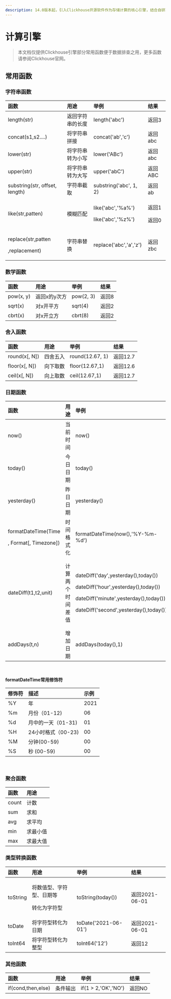 ```yaml
---
description: 14.0版本起，引入Clickhouse开源软件作为存储计算的核心引擎，结合自研高性能算法，进一步提升查询效率。
---
```


# 计算引擎

> 本文档仅提供Clickhouse引擎部分常用函数便于数据排查之用，更多函数请参阅Clickhouse官网。

## 常用函数

### 字符串函数

<table>
  <thead>
    <tr>
      <th style="text-align:left">&#x51FD;&#x6570;</th>
      <th style="text-align:left">&#x7528;&#x9014;</th>
      <th style="text-align:left">&#x4E3E;&#x4F8B;</th>
      <th style="text-align:left">&#x7ED3;&#x679C;</th>
    </tr>
  </thead>
  <tbody>
    <tr>
      <td style="text-align:left">length(str)</td>
      <td style="text-align:left">&#x8FD4;&#x56DE;&#x5B57;&#x7B26;&#x4E32;&#x7684;&#x957F;&#x5EA6;</td>
      <td
      style="text-align:left">length(&apos;abc&apos;)</td>
        <td style="text-align:left">&#x8FD4;&#x56DE;3</td>
    </tr>
    <tr>
      <td style="text-align:left">concat(s1,s2....)</td>
      <td style="text-align:left">&#x5C06;&#x5B57;&#x7B26;&#x4E32;&#x62FC;&#x63A5;</td>
      <td style="text-align:left">concat(&apos;ab&apos;,&apos;c&apos;)</td>
      <td style="text-align:left">&#x8FD4;&#x56DE;abc</td>
    </tr>
    <tr>
      <td style="text-align:left">lower(str)</td>
      <td style="text-align:left">&#x5C06;&#x5B57;&#x7B26;&#x4E32;&#x8F6C;&#x4E3A;&#x5C0F;&#x5199;</td>
      <td
      style="text-align:left">lower(&apos;ABc&apos;)</td>
        <td style="text-align:left">&#x8FD4;&#x56DE;abc</td>
    </tr>
    <tr>
      <td style="text-align:left">upper(str)</td>
      <td style="text-align:left">&#x5C06;&#x5B57;&#x7B26;&#x4E32;&#x8F6C;&#x4E3A;&#x5927;&#x5199;</td>
      <td
      style="text-align:left">upper(&apos;abC&apos;)</td>
        <td style="text-align:left">&#x8FD4;&#x56DE;ABC</td>
    </tr>
    <tr>
      <td style="text-align:left">substring(str, offset, length)</td>
      <td style="text-align:left">&#x5B57;&#x7B26;&#x4E32;&#x622A;&#x53D6;</td>
      <td style="text-align:left">substring(&apos;abc&apos;, 1, 2)</td>
      <td style="text-align:left">&#x8FD4;&#x56DE;ab</td>
    </tr>
    <tr>
      <td style="text-align:left">like(str,patten)</td>
      <td style="text-align:left">&#x6A21;&#x7CCA;&#x5339;&#x914D;</td>
      <td style="text-align:left">
        <p>like(&apos;abc&apos;,&apos;%a%&apos;)</p>
        <p>like(&apos;abc&apos;,&apos;%z%&apos;)</p>
      </td>
      <td style="text-align:left">
        <p>&#x8FD4;&#x56DE;1</p>
        <p>&#x8FD4;&#x56DE;0</p>
      </td>
    </tr>
    <tr>
      <td style="text-align:left">
        <p>replace(str,patten</p>
        <p>,replacement)</p>
      </td>
      <td style="text-align:left">&#x5B57;&#x7B26;&#x4E32;&#x66FF;&#x6362;</td>
      <td style="text-align:left">replace(&apos;abc&apos;,&apos;a&apos;,&apos;z&apos;)</td>
      <td style="text-align:left">&#x8FD4;&#x56DE;zbc</td>
    </tr>
  </tbody>
</table>

### 数学函数

| 函数 | 用途 | 举例 | 结果 |
| :--- | :--- | :--- | :--- |
| pow\(x, y\) | 返回x的y次方 | pow\(2, 3\) | 返回8 |
| sqrt\(x\) | 对x开平方 | sqrt\(4\) | 返回2 |
| cbrt\(x\) | 对x开立方 | cbrt\(8\) | 返回2 |

### 舍入函数

| 函数 | 用途 | 举例 | 结果 |
| :--- | :--- | :--- | :--- |
| round\(x\[, N\]\) | 四舍五入 | round\(12.67, 1\) | 返回12.7 |
| floor\(x\[, N\]\) | 向下取数 | floor\(12.67,1\) | 返回12.6 |
| ceil\(x\[, N\]\) | 向上取数 | ceil\(12.67,1\) | 返回12.7 |

### 日期函数

<table>
  <thead>
    <tr>
      <th style="text-align:left">&#x51FD;&#x6570;</th>
      <th style="text-align:left">&#x7528;&#x9014;</th>
      <th style="text-align:left">&#x4E3E;&#x4F8B;</th>
      <th style="text-align:left">&#x7ED3;&#x679C;</th>
    </tr>
  </thead>
  <tbody>
    <tr>
      <td style="text-align:left">now()</td>
      <td style="text-align:left">&#x5F53;&#x524D;&#x65F6;&#x95F4;</td>
      <td style="text-align:left">now()</td>
      <td style="text-align:left">&#x8FD4;&#x56DE;2021-06-01 00:00:00</td>
    </tr>
    <tr>
      <td style="text-align:left">today()</td>
      <td style="text-align:left">&#x4ECA;&#x65E5;&#x65E5;&#x671F;</td>
      <td style="text-align:left">today()</td>
      <td style="text-align:left">&#x8FD4;&#x56DE;2021-06-01</td>
    </tr>
    <tr>
      <td style="text-align:left">yesterday()</td>
      <td style="text-align:left">&#x6628;&#x65E5;&#x65E5;&#x671F;</td>
      <td style="text-align:left">yesterday()</td>
      <td style="text-align:left">&#x8FD4;&#x56DE;2021-05-31</td>
    </tr>
    <tr>
      <td style="text-align:left">
        <p>formatDateTime(Time</p>
        <p>, Format[, Timezone])</p>
      </td>
      <td style="text-align:left">&#x65F6;&#x95F4;&#x683C;&#x5F0F;&#x5316;</td>
      <td style="text-align:left">formatDateTime(now(),&apos;%Y-%m-%d&apos;)</td>
      <td style="text-align:left">&#x8FD4;&#x56DE;2021-06-01</td>
    </tr>
    <tr>
      <td style="text-align:left">dateDiff(t1,t2,unit)</td>
      <td style="text-align:left">&#x8BA1;&#x7B97;&#x4E24;&#x4E2A;&#x65F6;&#x95F4;&#x5DEE;&#x503C;</td>
      <td
      style="text-align:left">
        <p>dateDiff(&apos;day&apos;,yesterday(),today())</p>
        <p>dateDiff(&apos;hour&apos;,yesterday(),today())</p>
        <p>dateDiff(&apos;minute&apos;,yesterday(),today())</p>
        <p>dateDiff(&apos;second&apos;,yesterday(),today())</p>
        </td>
        <td style="text-align:left">
          <p>&#x8FD4;&#x56DE;1</p>
          <p>&#x8FD4;&#x56DE;24</p>
          <p>&#x8FD4;&#x56DE;1440</p>
          <p>&#x8FD4;&#x56DE;86400</p>
        </td>
    </tr>
    <tr>
      <td style="text-align:left">addDays(t,n)</td>
      <td style="text-align:left">&#x589E;&#x52A0;&#x65E5;&#x671F;</td>
      <td style="text-align:left">addDays(today(),1)</td>
      <td style="text-align:left">&#x8FD4;&#x56DE;2021-06-02</td>
    </tr>
  </tbody>
</table>

​

**formatDateTime常用修饰符**

| 修饰符 | 描述 | 示例 |
| :--- | :--- | :--- |
| %Y | 年 | 2021 |
| %m | 月份（01-12\) | 06 |
| %d | 月中的一天（01-31\) | 01 |
| %H | 24小时格式（00-23\) | 00 |
| %M | 分钟\(00-59\) | 00 |
| %S | 秒 \(00-59\) | 00 |

​​

### 聚合函数

| 函数 | 用途 |
| :--- | :--- |
| count | 计数 |
| sum | 求和 |
| avg | 求平均 |
| min | 求最小值 |
| max | 求最大值 |



### 类型转换函数

<table>
  <thead>
    <tr>
      <th style="text-align:left">&#x51FD;&#x6570;</th>
      <th style="text-align:left">&#x7528;&#x9014;</th>
      <th style="text-align:left">&#x4E3E;&#x4F8B;</th>
      <th style="text-align:left">&#x7ED3;&#x679C;</th>
    </tr>
  </thead>
  <tbody>
    <tr>
      <td style="text-align:left">toString</td>
      <td style="text-align:left">
        <p>&#x5C06;&#x6570;&#x503C;&#x578B;&#x3001;&#x5B57;&#x7B26;&#x578B;&#x3001;&#x65E5;&#x671F;&#x7B49;</p>
        <p>&#x8F6C;&#x5316;&#x4E3A;&#x5B57;&#x7B26;&#x578B;</p>
      </td>
      <td style="text-align:left">toString(today())</td>
      <td style="text-align:left">&#x8FD4;&#x56DE;2021-06-01</td>
    </tr>
    <tr>
      <td style="text-align:left">toDate</td>
      <td style="text-align:left">&#x5C06;&#x5B57;&#x7B26;&#x578B;&#x8F6C;&#x5316;&#x4E3A;&#x65E5;&#x671F;</td>
      <td
      style="text-align:left">toDate(&apos;2021-06-01&apos;)</td>
        <td style="text-align:left">&#x8FD4;&#x56DE;2021-06-01</td>
    </tr>
    <tr>
      <td style="text-align:left">toInt64</td>
      <td style="text-align:left">&#x5C06;&#x5B57;&#x7B26;&#x578B;&#x8F6C;&#x5316;&#x4E3A;&#x6574;&#x578B;</td>
      <td
      style="text-align:left">toInt64(&apos;12&apos;)</td>
        <td style="text-align:left">&#x8FD4;&#x56DE;12</td>
    </tr>
  </tbody>
</table>

### 其他函数

| 函数 | 用途 | 举例 | 结果 |
| :--- | :--- | :--- | :--- |
| if\(cond,then,else\) | 条件输出 | if\(1 &gt; 2,'OK','NO'\) | 返回NO |



